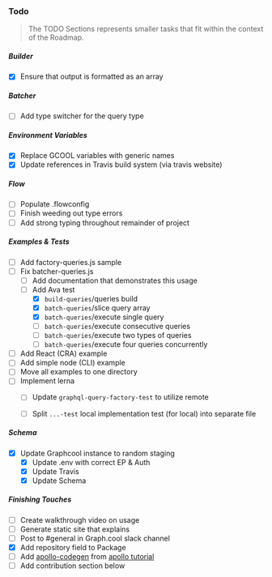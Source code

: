 ### Todo
> The TODO Sections represents smaller tasks that fit within the context of the Roadmap.

##### Builder
* [x] Ensure that output is formatted as an array
##### Batcher
* [ ] Add type switcher for the query type

##### Environment Variables
* [x] Replace GCOOL variables with generic names
* [x] Update references in Travis build system (via travis website)

##### Flow
* [ ] Populate .flowconfig
* [ ] Finish weeding out type errors
* [ ] Add strong typing throughout remainder of project
##### Examples & Tests
* [ ] Add factory-queries.js sample
* [ ] Fix batcher-queries.js
  * [ ] Add documentation that demonstrates this usage
  * [ ] Add Ava test
    * [x] `build-queries`/queries build
    * [x] `batch-queries`/slice query array
    * [x] `batch-queries`/execute single query
    * [ ] `batch-queries`/execute consecutive queries
    * [ ] `batch-queries`/execute two types of queries
    * [ ] `batch-queries`/execute four queries concurrently
* [ ] Add React (CRA) example
* [ ] Add simple node (CLI) example
* [ ] Move all examples to one directory
* [ ] Implement lerna
  * [ ] Update `graphql-query-factory-test` to utilize remote
  * [ ] Split `...-test` local implementation test (for local) into separate file


##### Schema
* [x] Update Graphcool instance to random staging
  * [x] Update .env with correct EP & Auth
  * [x] Update Travis
  * [x] Update Schema

##### Finishing Touches
* [ ] Create walkthrough video on usage
* [ ] Generate static site that explains
* [ ] Post to #general in Graph.cool slack channel
* [x] Add repository field to Package
* [ ] Add [apollo-codegen](https://github.com/apollographql/apollo-codegen) from [apollo tutorial](http://dev.apollodata.com/react/using-with-types.html)
* [ ] Add contribution section below
